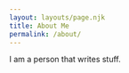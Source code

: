```yaml
---
layout: layouts/page.njk
title: About Me
permalink: /about/
---
```


I am a person that writes stuff.
